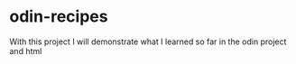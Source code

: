 # odin-recipes
With this project I will demonstrate what I learned so far in the odin project and html